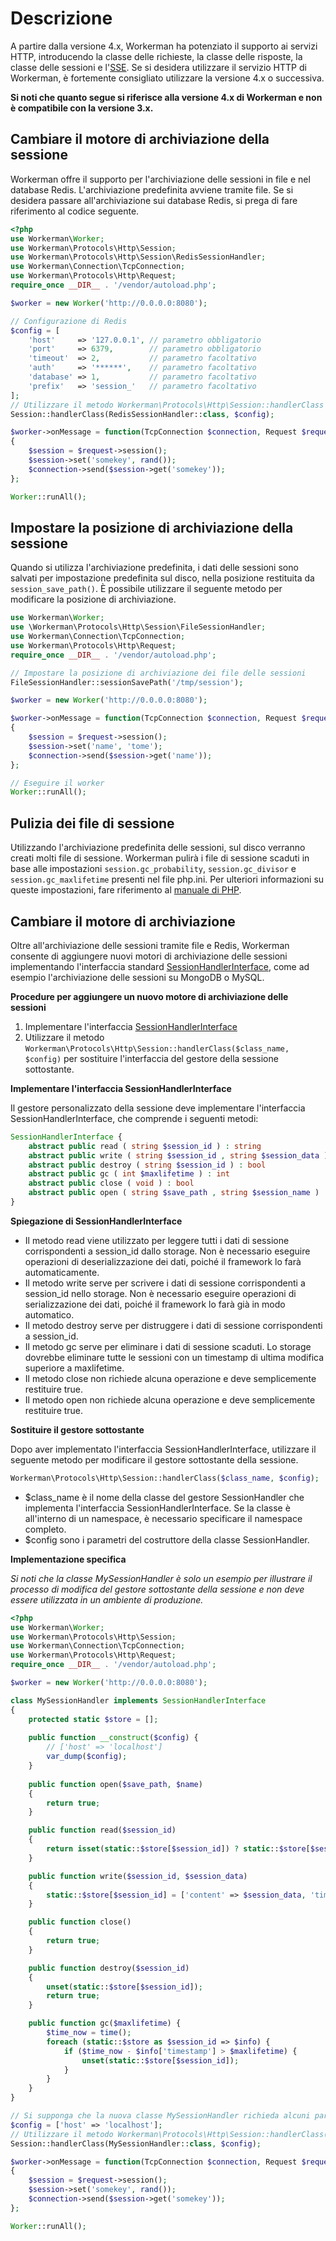 # Descrizione
A partire dalla versione 4.x, Workerman ha potenziato il supporto ai servizi HTTP, introducendo la classe delle richieste, la classe delle risposte, la classe delle sessioni e l'[SSE](SSE.md). Se si desidera utilizzare il servizio HTTP di Workerman, è fortemente consigliato utilizzare la versione 4.x o successiva.

**Si noti che quanto segue si riferisce alla versione 4.x di Workerman e non è compatibile con la versione 3.x.**

## Cambiare il motore di archiviazione della sessione
Workerman offre il supporto per l'archiviazione delle sessioni in file e nel database Redis. L'archiviazione predefinita avviene tramite file. Se si desidera passare all'archiviazione sui database Redis, si prega di fare riferimento al codice seguente.
```php
<?php
use Workerman\Worker;
use Workerman\Protocols\Http\Session;
use Workerman\Protocols\Http\Session\RedisSessionHandler;
use Workerman\Connection\TcpConnection;
use Workerman\Protocols\Http\Request;
require_once __DIR__ . '/vendor/autoload.php';

$worker = new Worker('http://0.0.0.0:8080');

// Configurazione di Redis
$config = [
    'host'     => '127.0.0.1', // parametro obbligatorio
    'port'     => 6379,        // parametro obbligatorio
    'timeout'  => 2,           // parametro facoltativo
    'auth'     => '******',    // parametro facoltativo
    'database' => 1,           // parametro facoltativo
    'prefix'   => 'session_'   // parametro facoltativo
];
// Utilizzare il metodo Workerman\Protocols\Http\Session::handlerClass per cambiare la classe del motore di archiviazione della sessione
Session::handlerClass(RedisSessionHandler::class, $config);

$worker->onMessage = function(TcpConnection $connection, Request $request)
{
    $session = $request->session();
    $session->set('somekey', rand());
    $connection->send($session->get('somekey'));
};

Worker::runAll();
```

## Impostare la posizione di archiviazione della sessione
Quando si utilizza l'archiviazione predefinita, i dati delle sessioni sono salvati per impostazione predefinita sul disco, nella posizione restituita da `session_save_path()`. È possibile utilizzare il seguente metodo per modificare la posizione di archiviazione.
```php
use Workerman\Worker;
use \Workerman\Protocols\Http\Session\FileSessionHandler;
use Workerman\Connection\TcpConnection;
use Workerman\Protocols\Http\Request;
require_once __DIR__ . '/vendor/autoload.php';

// Impostare la posizione di archiviazione dei file delle sessioni
FileSessionHandler::sessionSavePath('/tmp/session');

$worker = new Worker('http://0.0.0.0:8080');

$worker->onMessage = function(TcpConnection $connection, Request $request)
{
    $session = $request->session();
    $session->set('name', 'tome');
    $connection->send($session->get('name'));
};

// Eseguire il worker
Worker::runAll();
```

## Pulizia dei file di sessione
Utilizzando l'archiviazione predefinita delle sessioni, sul disco verranno creati molti file di sessione. Workerman pulirà i file di sessione scaduti in base alle impostazioni `session.gc_probability`, `session.gc_divisor` e `session.gc_maxlifetime` presenti nel file php.ini. Per ulteriori informazioni su queste impostazioni, fare riferimento al [manuale di PHP](https://www.php.net/manual/zh/session.configuration.php#ini.session.gc-probability).

## Cambiare il motore di archiviazione
Oltre all'archiviazione delle sessioni tramite file e Redis, Workerman consente di aggiungere nuovi motori di archiviazione delle sessioni implementando l'interfaccia standard [SessionHandlerInterface](https://www.php.net/manual/zh/class.sessionhandlerinterface.php), come ad esempio l'archiviazione delle sessioni su MongoDB o MySQL.

**Procedure per aggiungere un nuovo motore di archiviazione delle sessioni**
  1. Implementare l'interfaccia [SessionHandlerInterface](https://www.php.net/manual/zh/class.sessionhandlerinterface.php)
  2. Utilizzare il metodo `Workerman\Protocols\Http\Session::handlerClass($class_name, $config)` per sostituire l'interfaccia del gestore della sessione sottostante.

**Implementare l'interfaccia SessionHandlerInterface**

Il gestore personalizzato della sessione deve implementare l'interfaccia SessionHandlerInterface, che comprende i seguenti metodi:
```php
SessionHandlerInterface {
    abstract public read ( string $session_id ) : string
    abstract public write ( string $session_id , string $session_data ) : bool
    abstract public destroy ( string $session_id ) : bool
    abstract public gc ( int $maxlifetime ) : int
    abstract public close ( void ) : bool
    abstract public open ( string $save_path , string $session_name ) : bool
}
```
**Spiegazione di SessionHandlerInterface**
 - Il metodo read viene utilizzato per leggere tutti i dati di sessione corrispondenti a session_id dallo storage. Non è necessario eseguire operazioni di deserializzazione dei dati, poiché il framework lo farà automaticamente.
 - Il metodo write serve per scrivere i dati di sessione corrispondenti a session_id nello storage. Non è necessario eseguire operazioni di serializzazione dei dati, poiché il framework lo farà già in modo automatico.
 - Il metodo destroy serve per distruggere i dati di sessione corrispondenti a session_id.
 - Il metodo gc serve per eliminare i dati di sessione scaduti. Lo storage dovrebbe eliminare tutte le sessioni con un timestamp di ultima modifica superiore a maxlifetime.
 - Il metodo close non richiede alcuna operazione e deve semplicemente restituire true.
 - Il metodo open non richiede alcuna operazione e deve semplicemente restituire true.

**Sostituire il gestore sottostante**

Dopo aver implementato l'interfaccia SessionHandlerInterface, utilizzare il seguente metodo per modificare il gestore sottostante della sessione.
```php
Workerman\Protocols\Http\Session::handlerClass($class_name, $config);
```
 - $class_name è il nome della classe del gestore SessionHandler che implementa l'interfaccia SessionHandlerInterface. Se la classe è all'interno di un namespace, è necessario specificare il namespace completo.
 - $config sono i parametri del costruttore della classe SessionHandler.

**Implementazione specifica**

*Si noti che la classe MySessionHandler è solo un esempio per illustrare il processo di modifica del gestore sottostante della sessione e non deve essere utilizzata in un ambiente di produzione.*
```php
<?php
use Workerman\Worker;
use Workerman\Protocols\Http\Session;
use Workerman\Connection\TcpConnection;
use Workerman\Protocols\Http\Request;
require_once __DIR__ . '/vendor/autoload.php';

$worker = new Worker('http://0.0.0.0:8080');

class MySessionHandler implements SessionHandlerInterface
{
    protected static $store = [];
    
    public function __construct($config) {
        // ['host' => 'localhost']
        var_dump($config);
    }
   
    public function open($save_path, $name)
    {
        return true;
    }

    public function read($session_id)
    {
        return isset(static::$store[$session_id]) ? static::$store[$session_id]['content'] : '';
    }

    public function write($session_id, $session_data)
    {
        static::$store[$session_id] = ['content' => $session_data, 'timestamp' => time()];
    }

    public function close()
    {
        return true;
    }

    public function destroy($session_id)
    {
        unset(static::$store[$session_id]);
        return true;
    }

    public function gc($maxlifetime) {
        $time_now = time();
        foreach (static::$store as $session_id => $info) {
            if ($time_now - $info['timestamp'] > $maxlifetime) {
                unset(static::$store[$session_id]);
            }
        }
    }
}

// Si supponga che la nuova classe MySessionHandler richieda alcuni parametri di configurazione
$config = ['host' => 'localhost'];
// Utilizzare il metodo Workerman\Protocols\Http\Session::handlerClass($class_name, $config) per cambiare la classe del gestore sottostante della sessione
Session::handlerClass(MySessionHandler::class, $config);

$worker->onMessage = function(TcpConnection $connection, Request $request)
{
    $session = $request->session();
    $session->set('somekey', rand());
    $connection->send($session->get('somekey'));
};

Worker::runAll();
```
